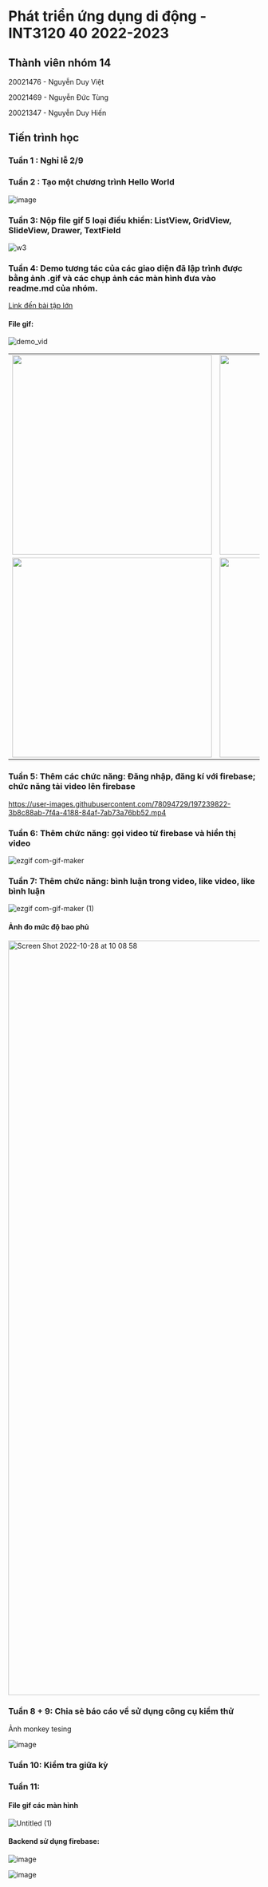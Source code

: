 # Phát triển ứng dụng di động - INT3120 40 2022-2023

## Thành viên nhóm 14

20021476 - Nguyễn Duy Việt

20021469 - Nguyễn Đức Tùng

20021347 - Nguyễn Duy Hiến

## Tiến trình học

### Tuần 1 : Nghỉ lễ 2/9

### Tuần 2 : Tạo một chương trình Hello World

![image](https://user-images.githubusercontent.com/78079771/190576884-88bf24ff-82ce-411e-a78e-82ee01228a58.png)

### Tuần 3: Nộp file gif 5 loại điều khiển: ListView, GridView, SlideView, Drawer, TextField

![w3](https://user-images.githubusercontent.com/78094729/191904598-00382d74-1fc4-4333-a587-7365277371f0.gif)

### Tuần 4: Demo tương tác của các giao diện đã lập trình được bằng ảnh .gif và các chụp ảnh các màn hình đưa vào readme.md của nhóm.
<a href = "https://github.com/Viet20021476/FlutterApp/tree/master/tiktok_clone">Link đến bài tập lớn</a>

#### File gif:
![demo_vid](https://user-images.githubusercontent.com/78094729/193206153-fa79c71c-8cfb-465b-94d8-efd71a376899.gif)

<table>
<tr>
<td><img src="https://user-images.githubusercontent.com/78094729/193206065-6e92d58e-2555-4d33-a285-c4c9bc3e2c5b.jpg" width="400"></td>
<td><img src="https://user-images.githubusercontent.com/78094729/193206072-558b2e9b-673b-47dc-a9dd-c60c9b20d0f5.jpg" width="400"></td>
<td><img src="https://user-images.githubusercontent.com/78094729/193206079-8cedefe0-f72d-495d-a193-2e54697ef7a8.jpg" width="400"/></td>
<td><img src="https://user-images.githubusercontent.com/78094729/193206081-03fe95fb-db59-42c0-890f-f6e8ba5fe863.jpg" width="400"/></td>
</tr>
<tr>
<td><img src="https://user-images.githubusercontent.com/78094729/193206087-d1084702-ff5b-4dd5-b515-63cfdfb25ba3.jpg" width="400"/></td>
<td><img src="https://user-images.githubusercontent.com/78094729/193206098-4e7b9efb-0c5c-4e1a-83ca-d326024a9735.jpg" width="400"/></td>
<td><img src="https://user-images.githubusercontent.com/78094729/193206106-182ece53-7969-49c1-9a1e-10acfb35c741.jpg" width="400"/></td>
</tr>
</table>

### Tuần 5:  Thêm các chức năng: Đăng nhập, đăng kí với firebase; chức năng tải video lên firebase
https://user-images.githubusercontent.com/78094729/197239822-3b8c88ab-7f4a-4188-84af-7ab73a76bb52.mp4
### Tuần 6: Thêm chức năng: gọi video từ firebase và hiển thị video 
![ezgif com-gif-maker](https://user-images.githubusercontent.com/78079771/197148738-1a768fc2-a0d0-47d4-a98e-fb08a88c8046.gif)
### Tuần 7: Thêm chức năng: bình luận trong video, like video, like bình luận
![ezgif com-gif-maker (1)](https://user-images.githubusercontent.com/78079771/197149976-af5c69fc-5825-443f-a4b5-267b18db81ff.gif)
#### Ảnh đo mức độ bao phủ 
<img width="1512" alt="Screen Shot 2022-10-28 at 10 08 58" src="https://user-images.githubusercontent.com/78094729/198492678-6058d94b-724b-431e-abc5-e44b5113e71c.png">

### Tuần 8 + 9: Chia sẻ báo cáo về sử dụng công cụ kiểm thử

Ảnh monkey tesing

![image](https://user-images.githubusercontent.com/78079771/201457278-658689e2-b24a-412d-b2fe-edd4eec86829.png)

### Tuần 10: Kiểm tra giữa kỳ

### Tuần 11: 

#### File gif các màn hình
![Untitled (1)](https://user-images.githubusercontent.com/78094729/201473477-70594b38-bcba-477d-a8b3-7ea1fcf51163.gif)

#### Backend sử dụng firebase: 

![image](https://user-images.githubusercontent.com/78079771/201472261-3275a94d-0c87-42bc-ab7d-a2f998ad9201.png)

![image](https://user-images.githubusercontent.com/78079771/201472319-af6bac54-f954-4d56-b7d7-0fb08c112f03.png)

